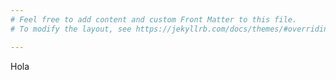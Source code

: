 ```yaml
---
# Feel free to add content and custom Front Matter to this file.
# To modify the layout, see https://jekyllrb.com/docs/themes/#overriding-theme-defaults

---
```


Hola